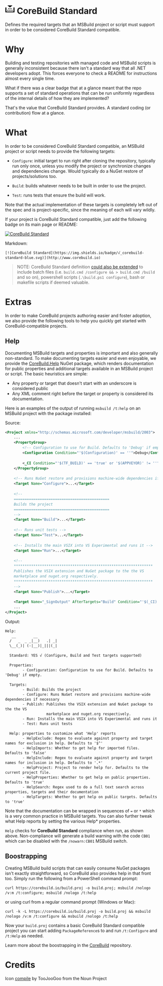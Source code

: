 ![Icon](https://raw.githubusercontent.com/kzu/corebuild/master/docs/corebuild-32.png) CoreBuild Standard
================

Defines the required targets that an MSBuild project or script must support in order 
to be considered CoreBuild Standard compatible.

# Why

Building and testing repositories with managed code and MSBuild scripts is generally 
inconsistent because there isn't a standard way that all .NET developers adopt. This 
forces everyone to check a README for instructions almost every single time.

What if there was a clear badge that at a glance meant that the repo supports a set 
of standard operations that can be run uniformly regardless of the internal details 
of how they are implemented? 

That's the value that CoreBuild Standard provides. A standard coding (or contribution) 
flow at a glance. 

# What

In order to be considered CoreBuild Standard compatible, an MSBuild project or script 
needs to provide the following targets:

* `Configure`: initial target to run right after cloning the repository, typically run 
  only once, unless you modify the project or synchronize changes and dependencies 
  change. Would typically do a NuGet restore of projects/solutions too.

* `Build`: builds whatever needs to be built in order to use the project.

* `Test`: runs tests that ensure the build will work.


Note that the actual implementation of these targets is completely left out of the spec 
and is project-specific, since the meaning of each will vary wildly.

If your project is CoreBuild Standard compatible, just add the following badge on its 
main page or README: 

[![CoreBuild Standard](https://img.shields.io/badge/√_corebuild-standard-blue.svg)](http://www.corebuild.io)

Markdown:

```
[![CoreBuild Standard](https://img.shields.io/badge/√_corebuild-standard-blue.svg)](http://www.corebuild.io)
```

> NOTE: CoreBuild Standard definition [could also be extended](https://github.com/kzu/corebuild/issues/2) to 
include batch files (i.e. `build.cmd /configure && > build.cmd /build` and so on), powershell scripts 
(`.\build.ps1 configure`), bash or makefile scripts if deemed valuable.

# Extras

In order to make CoreBuild projects authoring easier and foster adoption, we also provide 
the following tools to help you quickly get started with CoreBuild-compatible projects.

## Help

Documenting MSBuild targets and properties is important and also generally non-standard. 
To make documenting targets easier and even enjoyable, we provide the 
[CoreBuild.Help](https://www.nuget.org/packages/CoreBuild.Help) NuGet package, which renders 
documentation for public properties and additional targets available 
in an MSBuild project or script. The basic heuristics are simple:

* Any property or target that doesn't start with an underscore is considered public
* Any XML comment right before the target or property is considered its documentation.

Here is an examples of the output of running `msbuild /t:help` on an MSBuild project with 
the package installed:

Source:

```xml
<Project xmlns="http://schemas.microsoft.com/developer/msbuild/2003">
    ...
    <PropertyGroup>
        <!-- Configuration to use for Build. Defaults to 'Debug' if empty. -->
        <Configuration Condition="'$(Configuration)' == ''">Debug</Configuration>

        <_CI Condition="'$(TF_BUILD)' == 'true' or '$(APPVEYOR)' != ''">true</_CI>
    </PropertyGroup>

    <!-- Runs NuGet restore and provisions machine-wide dependencies if necessary -->
    <Target Name="Configure">...</Target>

    <!--
    ============================================
    Builds the project
    ============================================
    -->
    <Target Name="Build">...</Target>

    <!-- Runs unit tests -->
    <Target Name="Test">...</Target>

    <!-- Installs the main VSIX into VS Experimental and runs it -->
    <Target Name="Run">...</Target>

    <!-- 
    ****************************************************************
    Publishes the VSIX extension and NuGet package to the the VS 
    marketplace and nuget.org respectively.
    ****************************************************************
    --> 
    <Target Name="Publish">...</Target>

    <Target Name="_SignOutput" AfterTargets="Build" Condition="'$(_CI)' == 'true'">...</Target>
    ...
</Project>
```

Output:
```
Help:
   __        __
  /   _  _ _|__)   .| _|
  \__(_)| (-|__)|_|||(_|

  Standard: YES √ (Configure, Build and Test targets supported)

  Properties:
        - Configuration: Configuration to use for Build. Defaults to 'Debug' if empty.

  Targets:
        - Build: Builds the project
        - Configure: Runs NuGet restore and provisions machine-wide dependencies if necessary
        - Publish: Publishes the VSIX extension and NuGet package to the the VS
                   marketplace and nuget.org respectively.
        - Run: Installs the main VSIX into VS Experimental and runs it
        - Test: Runs unit tests

  Help: properties to customize what 'Help' reports
        - HelpExclude: Regex to evaluate against property and target names for exclusion in help. Defaults to '$^'
        - HelpImports: Whether to get help for imported files. Defaults to 'false'
        - HelpInclude: Regex to evaluate against property and target names for inclusion in help. Defaults to '.*'
        - HelpProject: Project to render help for. Defaults to the current project file.
        - HelpProperties: Whether to get help on public properties. Defaults to 'true'
        - HelpSearch: Regex used to do a full text search across properties, targets and their documentation
        - HelpTargets: Whether to get help on public targets. Defaults to 'true'
```

Note that the documentation can be wrapped in sequences of `=` or `*` which is a very common 
practice in MSBuild targets. You can also further tweak what Help reports by setting the various Help* properties.

`Help` checks for **CoreBuild Standard** compliance when run, as shown above. Non-compliance will
generate a build warning with the code `CB01` which can be disabled with the `/nowarn:CB01` MSBuild 
switch.

## Boostrapping

Creating MSBuild build scripts that can easily consume NuGet packages isn't exactly straightforward, 
so CoreBuild also provides help in that front too. Simply run the following from a PowerShell command prompt:

```
curl https://corebuild.io/build.proj -o build.proj; msbuild /nologo /v:m /t:configure; msbuild /nologo /t:help
```

or using curl from a regular command prompt (Windows or Mac):

```
curl -k -L https://corebuild.io/build.proj -o build.proj && msbuild /nologo /v:m /t:configure && msbuild /nologo /t:help
```

Now your `build.proj` contains a basic CoreBuild Standard compatible project you can start adding 
`PackageReference`s to and run `/t:Configure` and `/t:Help` as needed.

Learn more about the boostrapping in the [CoreBuild](https://github.com/kzu/corebuild) repository.


# Credits

Icon [compile](https://thenounproject.com/term/compile/1002713/) by TooJooGoo from the Noun Project
